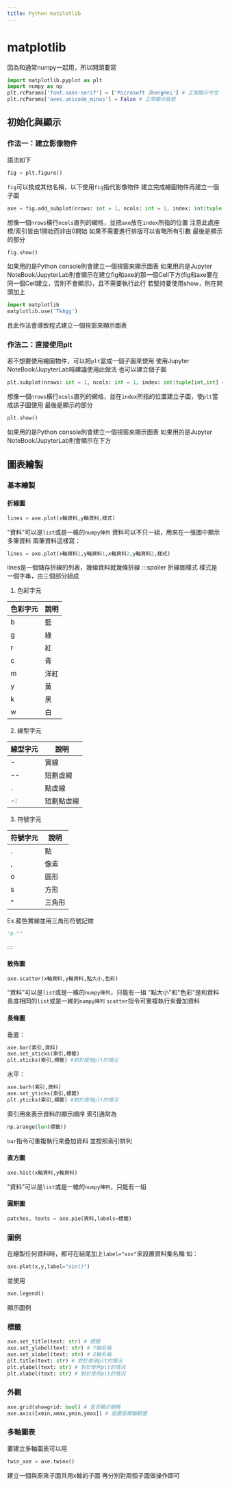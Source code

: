 ```yaml
---
title: Python matplotlib
---
```


# matplotlib
因為和通常numpy一起用，所以開頭要寫

```py
import matplotlib.pyplot as plt
import numpy as np
plt.rcParams['font.sans-serif'] = ['Microsoft JhengHei'] # 正常顯示中文
plt.rcParams['axes.unicode_minus'] = False # 正常顯示負號
```

## 初始化與顯示

### 作法一：建立影像物件
語法如下

```py
fig = plt.figure()
```
`fig`可以換成其他名稱，以下使用`fig`指代影像物件
建立完成繪圖物件再建立一個子圖

```py
axe = fig.add_subplot(nrows: int = 1, ncols: int = 1, index: int|tuple[int,int] = 1)
```
想像一個`nrows`橫行`ncols`直列的網格，並把`axe`放在`index`所指的位置
注意此處座標/索引皆由1開始而非由0開始
如果不需要進行排版可以省略所有引數
最後是顯示的部分

```py
fig.show()
```
如果用的是Python console則會建立一個視窗來顯示圖表
如果用的是Jupyter NoteBook/JupyterLab則會顯示在建立fig和axe的那一個Cell下方(fig和axe要在同一個Cell建立，否則不會顯示)，且不需要執行此行
若堅持要使用show，則在開頭加上

```py
import matplotlib
matplotlib.use('TkAgg')
```
且此作法會導致程式建立一個視窗來顯示圖表

### 作法二：直接使用plt
若不想要使用繪圖物件，可以把`plt`當成一個子圖來使用
使用Jupyter NoteBook/JupyterLab時建議使用此做法
也可以建立個子圖

```py
plt.subplot(nrows: int = 1, ncols: int = 1, index: int|tuple[int,int] = 1)
```
想像一個`nrows`橫行`ncols`直列的網格，並在`index`所指的位置建立子圖，使`plt`當成該子圖使用
最後是顯示的部分

```py
plt.show()
```
如果用的是Python console則會建立一個視窗來顯示圖表
如果用的是Jupyter NoteBook/JupyterLab則會顯示在下方

## 圖表繪製

### 基本繪製

#### 折線圖

```py
lines = axe.plot(x軸資料,y軸資料,樣式)
```
"資料"可以是`list`或是一維的`numpy陣列`
資料可以不只一組，用來在一張圖中顯示多筆資料
兩筆資料這樣寫：

```py
lines = axe.plot(x軸資料1,y軸資料1,x軸資料2,y軸資料2,樣式)
```
lines是一個儲存折線的列表，幾組資料就幾條折線
:::spoiler 折線圖樣式
樣式是一個字串，由三個部分組成
1. 色彩字元

|色彩字元|說明|
|---|---|
|b|藍|
|g|綠|
|r|紅|
|c|青|
|m|洋紅|
|y|黃|
|k|黑|
|w|白
2. 線型字元

|線型字元|說明|
|---|---|
|-|實線|
|\-\-|短劃虛線|
|.|點虛線|
|-:|短劃點虛線|
3. 符號字元

|符號字元|說明|
|---|---|
|.|點|
|,|像素|
|o|圓形|
|s|方形|
|^|三角形|

Ex.藍色實線並用三角形符號記做

```py
"b-^"
```
:::

#### 散佈圖

```py
axe.scatter(x軸資料,y軸資料,點大小,色彩)
```
"資料"可以是`list`或是一維的`numpy陣列`，只能有一組
"點大小"和"色彩"是和資料長度相同的`list`或是一維的`numpy陣列`
`scatter`指令可重複執行來疊加資料

#### 長條圖
垂直：

```py
axe.bar(索引,資料)
axe.set_xticks(索引,標籤)
plt.xticks(索引,標籤) #對於使用plt的情況
```
水平：

```py
axe.barh(索引,資料)
axe.set_yticks(索引,標籤)
plt.yticks(索引,標籤) #對於使用plt的情況
```
索引用來表示資料的顯示順序
索引通常為

```py
np.arange(len(標籤))
```
`bar`指令可重複執行來疊加資料
並按照索引排列

#### 直方圖

```py
axe.hist(x軸資料,y軸資料)
```
"資料"可以是`list`或是一維的`numpy陣列`，只能有一組

#### 圓餅圖

```py
patches, texts = axe.pie(資料,labels=標籤)
```

### 圖例
在繪製任何資料時，都可在結尾加上`label="xxx"`來設置資料集名稱
如：

```py
axe.plot(x,y,label="sin()")
```
並使用

```py
axe.legend()
```
顯示圖例

### 標籤

```py
axe.set_title(text: str) # 標題
axe.set_ylabel(text: str) # Y軸名稱
axe.set_xlabel(text: str) # X軸名稱
plt.title(text: str) # 對於使用plt的情況
plt.ylabel(text: str) # 對於使用plt的情況
plt.xlabel(text: str) # 對於使用plt的情況
```

### 外觀

```py
axe.grid(showgrid: bool) # 是否顯示網格
axe.axis([xmin,xmax,ymin,ymax]) # 設置座標軸範圍
```

### 多軸圖表
要建立多軸圖表可以用

```py
twin_axe = axe.twinx()
```
建立一個與原來子圖共用x軸的子圖
再分別對兩個子圖做操作即可